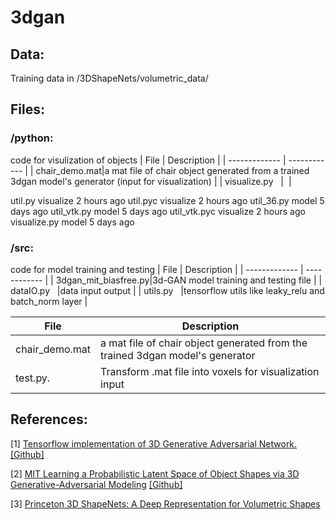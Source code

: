 # 3dgan

## Data:
Training data in /3DShapeNets/volumetric_data/

## Files:
### /python: 
code for visulization of objects
| File          | Description  |
| ------------- | ------------ |
| chair_demo.mat|a mat file of chair object generated from a trained 3dgan model's generator (input for visualization) |
| visualize.py   |  |


util.py	visualize	2 hours ago
util.pyc	visualize	2 hours ago
util_36.py	model	5 days ago
util_vtk.py	model	5 days ago
util_vtk.pyc	visualize	2 hours ago
visualize.py	model	5 days ago


### /src: 
code for model training and testing
| File          | Description  |
| ------------- | ------------ |
| 3dgan_mit_biasfree.py|3d-GAN model training and testing file                               |
| dataIO.py            |data input output                                                    |
| utils.py             |tensorflow utils like leaky_relu and batch_norm layer                |

| File          | Description  |
| ------------- | ------------ |
| chair_demo.mat|a mat file of chair object generated from the trained 3dgan model's generator |
| test.py.      |Transform .mat file into voxels for visualization input|





## References:
[1]
[Tensorflow implementation of 3D Generative Adversarial Network.](https://meetshah1995.github.io/gan/deep-learning/tensorflow/visdom/2017/04/01/3d-generative-adverserial-networks-for-volume-classification-and-generation.html "")
[[Github]](https://github.com/meetshah1995/tf-3dgan "")


[2]
[MIT Learning a Probabilistic Latent Space of Object Shapes via 3D Generative-Adversarial Modeling](http://3dgan.csail.mit.edu "")
[[Github]](https://github.com/zck119/3dgan-release "")


[3]
[Princeton 3D ShapeNets: A Deep Representation for Volumetric Shapes](http://3dshapenets.cs.princeton.edu "")



